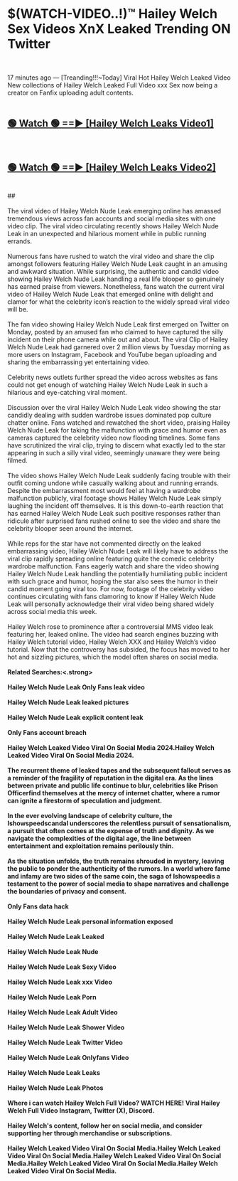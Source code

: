 # $(WATCH-VIDEO..!)™ Hailey Welch Sex Videos XnX Leaked Trending ON Twitter<br>
<br>

17 minutes ago — [Treanding!!!~Today] Viral Hot Hailey Welch Leaked Video New collections of Hailey Welch Leaked Full Video xxx Sex now being a creator on Fanfix uploading adult contents.
<br>
 <br>

##  <a href="https://best2vid.blogspot.com?title=Hailey_Welch">🟢 Watch 🟢 ==► [Hailey Welch Leaks Video1]</a><br>
  <br>

##  <a href="https://best2vid.blogspot.com?title=Hailey_Welch">🟢 Watch 🟢 ==► [Hailey Welch Leaks Video2]</a><br>
  <br>
  ##
  <br>
  <br>
The viral video of Hailey Welch Nude Leak emerging online has amassed tremendous views across fan accounts and social media sites with one video clip. The viral video circulating recently shows Hailey Welch Nude Leak in an unexpected and hilarious moment while in public running errands.
<br><br>
Numerous fans have rushed to watch the viral video and share the clip amongst followers featuring Hailey Welch Nude Leak caught in an amusing and awkward situation. While surprising, the authentic and candid video showing Hailey Welch Nude Leak handling a real life blooper so genuinely has earned praise from viewers. Nonetheless, fans watch the current viral video of Hailey Welch Nude Leak that emerged online with delight and clamor for what the celebrity icon’s reaction to the widely spread viral video will be.
<br><br>
The fan video showing Hailey Welch Nude Leak first emerged on Twitter on Monday, posted by an amused fan who claimed to have captured the silly incident on their phone camera while out and about. The viral Clip of Hailey Welch Nude Leak had garnered over 2 million views by Tuesday morning as more users on Instagram, Facebook and YouTube began uploading and sharing the embarrassing yet entertaining video.
<br><br>
Celebrity news outlets further spread the video across websites as fans could not get enough of watching Hailey Welch Nude Leak in such a hilarious and eye-catching viral moment.
<br><br>
Discussion over the viral Hailey Welch Nude Leak video showing the star candidly dealing with sudden wardrobe issues dominated pop culture chatter online. Fans watched and rewatched the short video, praising Hailey Welch Nude Leak for taking the malfunction with grace and humor even as cameras captured the celebrity video now flooding timelines. Some fans have scrutinized the viral clip, trying to discern what exactly led to the star appearing in such a silly viral video, seemingly unaware they were being filmed.
<br><br>
The video shows Hailey Welch Nude Leak suddenly facing trouble with their outfit coming undone while casually walking about and running errands. Despite the embarrassment most would feel at having a wardrobe malfunction publicly, viral footage shows Hailey Welch Nude Leak simply laughing the incident off themselves. It is this down-to-earth reaction that has earned Hailey Welch Nude Leak such positive responses rather than ridicule after surprised fans rushed online to see the video and share the celebrity blooper seen around the internet.
<br><br>
While reps for the star have not commented directly on the leaked embarrassing video, Hailey Welch Nude Leak will likely have to address the viral clip rapidly spreading online featuring quite the comedic celebrity wardrobe malfunction. Fans eagerly watch and share the video showing Hailey Welch Nude Leak handling the potentially humiliating public incident with such grace and humor, hoping the star also sees the humor in their candid moment going viral too. For now, footage of the celebrity video continues circulating with fans clamoring to know if Hailey Welch Nude Leak will personally acknowledge their viral video being shared widely across social media this week.
<br><br>
Hailey Welch rose to prominence after a controversial MMS video leak featuring her, leaked online. The video had search engines buzzing with Hailey Welch tutorial video, Hailey Welch XXX and Hailey Welch’s video tutorial. Now that the controversy has subsided, the focus has moved to her hot and sizzling pictures, which the model often shares on social media.
<br><br>
<strong>Related Searches:<.strong>
<br><br>
Hailey Welch Nude Leak Only Fans leak video
<br><br>
Hailey Welch Nude Leak leaked pictures
<br><br>
Hailey Welch Nude Leak explicit content leak
<br><br>
Only Fans account breach
<br><br>
Hailey Welch Leaked Video Viral On Social Media 2024.Hailey Welch Leaked Video Viral On Social Media 2024.
<br><br>
The recurrent theme of leaked tapes and the subsequent fallout serves as a reminder of the fragility of reputation in the digital era. As the lines between private and public life continue to blur, celebrities like Prison Officerfind themselves at the mercy of internet chatter, where a rumor can ignite a firestorm of speculation and judgment.
<br><br>
In the ever evolving landscape of celebrity culture, the Ishowspeedscandal underscores the relentless pursuit of sensationalism, a pursuit that often comes at the expense of truth and dignity. As we navigate the complexities of the digital age, the line between entertainment and exploitation remains perilously thin.
<br><br>
As the situation unfolds, the truth remains shrouded in mystery, leaving the public to ponder the authenticity of the rumors. In a world where fame and infamy are two sides of the same coin, the saga of Ishowspeedis a testament to the power of social media to shape narratives and challenge the boundaries of privacy and consent.
<br><br>
Only Fans data hack
<br><br>
Hailey Welch Nude Leak personal information exposed
<br><br>
Hailey Welch Nude Leak Leaked
<br><br>
Hailey Welch Nude Leak Nude
<br><br>
Hailey Welch Nude Leak Sexy Video
<br><br>
Hailey Welch Nude Leak xxx Video
<br><br>
Hailey Welch Nude Leak Porn
<br><br>
Hailey Welch Nude Leak Adult Video
<br><br>
Hailey Welch Nude Leak Shower Video
<br><br>
Hailey Welch Nude Leak Twitter Video
<br><br>
Hailey Welch Nude Leak Onlyfans Video
<br><br>
Hailey Welch Nude Leak Leaks
<br><br>
Hailey Welch Nude Leak Photos
<br><br>
Where i can watch Hailey Welch Full Video? WATCH HERE! Viral Hailey Welch Full Video Instagram, Twitter (X), Discord.
<br><br>
Hailey Welch's content, follow her on social media, and consider supporting her through merchandise or subscriptions.
<br><br>
Hailey Welch Leaked Video Viral On Social Media.Hailey Welch Leaked Video Viral On Social Media.Hailey Welch Leaked Video Viral On Social Media.Hailey Welch Leaked Video Viral On Social Media.Hailey Welch Leaked Video Viral On Social Media.